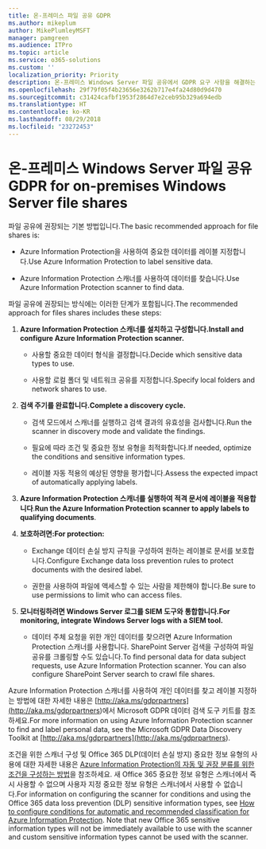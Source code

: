 ```yaml
---
title: 온-프레미스 파일 공유 GDPR
ms.author: mikeplum
author: MikePlumleyMSFT
manager: pamgreen
ms.audience: ITPro
ms.topic: article
ms.service: o365-solutions
ms.custom: ''
localization_priority: Priority
description: 온-프레미스 Windows Server 파일 공유에서 GDPR 요구 사항을 해결하는 방법을 알아보세요.
ms.openlocfilehash: 29f79f05f4b23656e3262b717e4fa24d80d9d470
ms.sourcegitcommit: c31424cafbf1953f2864d7e2ceb95b329a694edb
ms.translationtype: HT
ms.contentlocale: ko-KR
ms.lasthandoff: 08/29/2018
ms.locfileid: "23272453"
---
```

# <a name="gdpr-for-on-premises-windows-server-file-shares"></a><span data-ttu-id="13999-103">온-프레미스 Windows Server 파일 공유</span><span class="sxs-lookup"><span data-stu-id="13999-103">GDPR for on-premises Windows Server file shares</span></span>

<span data-ttu-id="13999-104">파일 공유에 권장되는 기본 방법입니다.</span><span class="sxs-lookup"><span data-stu-id="13999-104">The basic recommended approach for file shares is:</span></span>

-   <span data-ttu-id="13999-105">Azure Information Protection을 사용하여 중요한 데이터를 레이블 지정합니다.</span><span class="sxs-lookup"><span data-stu-id="13999-105">Use Azure Information Protection to label sensitive data.</span></span>

-   <span data-ttu-id="13999-106">Azure Information Protection 스캐너를 사용하여 데이터를 찾습니다.</span><span class="sxs-lookup"><span data-stu-id="13999-106">Use Azure Information Protection scanner to find data.</span></span>

<span data-ttu-id="13999-107">파일 공유에 권장되는 방식에는 이러한 단계가 포함됩니다.</span><span class="sxs-lookup"><span data-stu-id="13999-107">The recommended approach for files shares includes these steps:</span></span>

1.  <span data-ttu-id="13999-108">**Azure Information Protection 스캐너를 설치하고 구성합니다.**</span><span class="sxs-lookup"><span data-stu-id="13999-108">**Install and configure Azure Information Protection scanner.**</span></span>

    -   <span data-ttu-id="13999-109">사용할 중요한 데이터 형식을 결정합니다.</span><span class="sxs-lookup"><span data-stu-id="13999-109">Decide which sensitive data types to use.</span></span>

    -   <span data-ttu-id="13999-110">사용할 로컬 폴더 및 네트워크 공유를 지정합니다.</span><span class="sxs-lookup"><span data-stu-id="13999-110">Specify local folders and network shares to use.</span></span>

2.  <span data-ttu-id="13999-111">**검색 주기를 완료합니다.**</span><span class="sxs-lookup"><span data-stu-id="13999-111">**Complete a discovery cycle.**</span></span>

    -   <span data-ttu-id="13999-112">검색 모드에서 스캐너를 실행하고 검색 결과의 유효성을 검사합니다.</span><span class="sxs-lookup"><span data-stu-id="13999-112">Run the scanner in discovery mode and validate the findings.</span></span>

    -   <span data-ttu-id="13999-113">필요에 따라 조건 및 중요한 정보 유형을 최적화합니다.</span><span class="sxs-lookup"><span data-stu-id="13999-113">If needed, optimize the conditions and sensitive information types.</span></span>

    -   <span data-ttu-id="13999-114">레이블 자동 적용의 예상된 영향을 평가합니다.</span><span class="sxs-lookup"><span data-stu-id="13999-114">Assess the expected impact of automatically applying labels.</span></span>

3.  <span data-ttu-id="13999-115">**Azure Information Protection 스캐너를 실행하여 적격 문서에 레이블을 적용합니다**.</span><span class="sxs-lookup"><span data-stu-id="13999-115">**Run the Azure Information Protection scanner to apply labels to qualifying documents**.</span></span>

4.  <span data-ttu-id="13999-116">**보호하려면:**</span><span class="sxs-lookup"><span data-stu-id="13999-116">**For protection:**</span></span>

    -   <span data-ttu-id="13999-117">Exchange 데이터 손실 방지 규칙을 구성하여 원하는 레이블로 문서를 보호합니다.</span><span class="sxs-lookup"><span data-stu-id="13999-117">Configure Exchange data loss prevention rules to protect documents with the desired label.</span></span>

    -   <span data-ttu-id="13999-118">권한을 사용하여 파일에 액세스할 수 있는 사람을 제한해야 합니다.</span><span class="sxs-lookup"><span data-stu-id="13999-118">Be sure to use permissions to limit who can access files.</span></span>

5.  <span data-ttu-id="13999-119">**모니터링하려면 Windows Server 로그를 SIEM 도구와 통합합니다.**</span><span class="sxs-lookup"><span data-stu-id="13999-119">**For monitoring, integrate Windows Server logs with a SIEM tool.**</span></span>

    -   <span data-ttu-id="13999-p101">데이터 주체 요청을 위한 개인 데이터를 찾으려면 Azure Information Protection 스캐너를 사용합니다. SharePoint Server 검색을 구성하여 파일 공유를 크롤링할 수도 있습니다.</span><span class="sxs-lookup"><span data-stu-id="13999-p101">To find personal data for data subject requests, use Azure Information Protection scanner. You can also configure SharePoint Server search to crawl file shares.</span></span>

<span data-ttu-id="13999-122">Azure Information Protection 스캐너를 사용하여 개인 데이터를 찾고 레이블 지정하는 방법에 대한 자세한 내용은 [http://aka.ms/gdprpartners](<http://aka.ms/gdprpartners>)에서 Microsoft GDPR 데이터 검색 도구 키트를 참조하세요.</span><span class="sxs-lookup"><span data-stu-id="13999-122">For more information on using Azure Information Protection scanner to find and label personal data, see the Microsoft GDPR Data Discovery Toolkit at [http://aka.ms/gdprpartners](<http://aka.ms/gdprpartners>).</span></span>

<span data-ttu-id="13999-p102">조건을 위한 스캐너 구성 및 Office 365 DLP(데이터 손실 방지) 중요한 정보 유형의 사용에 대한 자세한 내용은 [Azure Information Protection의 자동 및 권장 분류를 위한 조건을 구성하는 방법](https://docs.microsoft.com/ko-KR/information-protection/deploy-use/configure-policy-classification)을 참조하세요. 새 Office 365 중요한 정보 유형은 스캐너에서 즉시 사용할 수 없으며 사용자 지정 중요한 정보 유형은 스캐너에서 사용할 수 없습니다.</span><span class="sxs-lookup"><span data-stu-id="13999-p102">For information on configuring the scanner for conditions and using the Office 365 data loss prevention (DLP) sensitive information types, see [How to configure conditions for automatic and recommended classification for Azure Information Protection](https://docs.microsoft.com/ko-KR/information-protection/deploy-use/configure-policy-classification). Note that new Office 365 sensitive information types will not be immediately available to use with the scanner and custom sensitive information types cannot be used with the scanner.</span></span>
